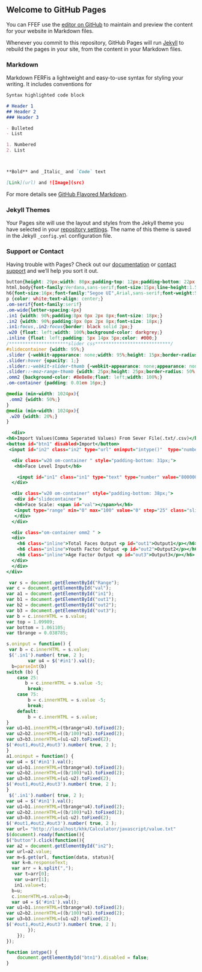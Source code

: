 

## Welcome to GitHub Pages

You can FFEF use the [editor on GitHub](https://github.com/omkarsnl/files/edit/master/index.md) to maintain and preview the content for your website in Markdown files.

Whenever you commit to this repository, GitHub Pages will run [Jekyll](https://jekyllrb.com/) to rebuild the pages in your site, from the content in your Markdown files.

### Markdown

Markdown FERFis a lightweight and easy-to-use syntax for styling your writing. It includes conventions for

```markdown
Syntax highlighted code block

# Header 1
## Header 2
### Header 3

- Bulleted
- List

1. Numbered
2. List



**Bold** and _Italic_ and `Code` text

[Link](url) and ![Image](src)
```

For more details see [GitHub Flavored Markdown](https://guides.github.com/features/mastering-markdown/).

### Jekyll Themes

Your Pages site will use the layout and styles from the Jekyll theme you have selected in your [repository settings](https://github.com/omkarsnl/files/settings). The name of this theme is saved in the Jekyll `_config.yml` configuration file.

### Support or Contact

Having trouble with Pages? Check out our [documentation](https://help.github.com/categories/github-pages-basics/) or [contact support](https://github.com/contact) and we’ll help you sort it out.

```css
button{height: 29px;width: 80px;padding-top: 12px;padding-bottom: 22px;}
html,body{font-family:Verdana,sans-serif;font-size:15px;line-height:1.5}html{overflow-x:hidden}
h6{font-size:16px;font-family:"Segoe UI",Arial,sans-serif;font-weight:500;margin:10px 0}
p {color: white;text-align: center;}
.om-serif{font-family:serif}
.om-wide{letter-spacing:4px}
.in1 {width: 90%;padding:8px 0px 2px 8px;font-size: 18px;}
.in2 {width: 90%;padding:8px 0px 2px 8px;font-size: 18px;}
.in1:focus,.in2:focus{border: black solid 2px;}
.w20 {float: left;width: 100%;background-color: darkgrey;}
.inline {float: left;padding: 5px 14px 5px;color: #000;}
/**********************slider css****************************/
#slidecontainer {width: 95%;}
.slider {-webkit-appearance: none;width: 95%;height: 15px;border-radius: 10px;background: red;outline: none;opacity: 0.7;-webkit-transition: .2s;transition: opacity .2s;margin-top: 8px;}
.slider:hover {opacity: 1;}
.slider::-webkit-slider-thumb {-webkit-appearance: none;appearance: none;width: 25px;height: 25px;border-radius: 50%;background: #fff;cursor: pointer;border: 1px solid #ccc;}
.slider::-moz-range-thumb {width: 25px;height: 25px;border-radius: 50%;background: #4CAF50;cursor: pointer;}
.omm2 {background-color: #8e8e8e;float: left;width: 100%;}
.om-container {padding: 0.01em 16px;}

@media (min-width: 1024px){
 .omm2 {width: 50%;}
}
@media (min-width: 1024px){
 .w20 {width: 20%;}
}

```
```htm
  <div>
<h6>Import Values(Comma Seperated Values) From Sever File(.txt/.csv)</h6>
<button id="btn1" disabled>Import</button>
 <input id="in2" class="in2" type="url" oninput="intype()"  type="number"  placeholder="Enter URL https:/http:">

  <div class="w20 om-container " style="padding-bottom: 31px;">
   <h6>Face Level Input</h6>

    <input id="in1" class="in1" type="text" type="number" value="800000.00" name="number">
  </div>

  <div class="w20 om-container" style="padding-bottom: 38px;">
   <div id="slidecontainer">
   <h6>Face Scale: <span id="val"></span>%</h6>
   <input type="range" min="0" max="100" value="0" step="25" class="slider" id="Range">
   </div>
  </div>

  <div class="om-container omm2 " >
  <div>
    <h6 class="inline">Total Faces Output <p id="out1">Output1</p></h6>
    <h6 class="inline">Youth Factor Output <p id="out2">Output2</p></h6>
    <h6 class="inline">Age Factor Output <p id="out3">Output3</p></h6>
  </div>
  </div>
</div>

```
```javascript
 var s = document.getElementById("Range");
var c = document.getElementById("val");
var a1 = document.getElementById("in1");
var b1 = document.getElementById("out1");
var b2 = document.getElementById("out2");
var b3 = document.getElementById("out3");
var b = c.innerHTML = s.value;
var top = 1.09989;
var bottom = 1.061105;
var tbrange = 0.038785;

s.oninput = function() {
 var b = c.innerHTML = s.value;
 $('.in1').number( true, 2 );
        var u4 = $('#in1').val();
  b=parseInt(b)     
switch (b) {
    case 25:
       b = c.innerHTML = s.value -5;
        break;
    case 75:
        b = c.innerHTML = s.value -5;
        break;
    default: 
        b = c.innerHTML = s.value;    
}
var u1=b1.innerHTML=(tbrange*u4).toFixed(2);
var u2=b2.innerHTML=((b/100)*u1).toFixed(2);
var u3=b3.innerHTML=(u1-u2).toFixed(2);
$('#out1,#out2,#out3').number( true, 2 );
}
a1.oninput = function() {
var u4 = $('#in1').val(); 
var u1=b1.innerHTML=(tbrange*u4).toFixed(2);
var u2=b2.innerHTML=((b/100)*u1).toFixed(2);
var u3=b3.innerHTML=(u1-u2).toFixed(2);
$('#out1,#out2,#out3').number( true, 2 );
}
 $('.in1').number( true, 2 );
var u4 = $('#in1').val();
var u1=b1.innerHTML=(tbrange*u4).toFixed(2);
var u2=b2.innerHTML=((b/100)*u1).toFixed(2);
var u3=b3.innerHTML=(u1-u2).toFixed(2);
$('#out1,#out2,#out3').number( true, 2 );
var url= "http://localhost/khk/Calculator/javascript/value.txt"
$(document).ready(function(){
$("button").click(function(){
var a2 = document.getElementById("in2");
var url=a2.value;
var m=$.get(url, function(data, status){
  var k=m.responseText;
  var arr = k.split(",");
   var t=arr[0];
   var u=arr[1];
   in1.value=t;
  b=u;
  c.innerHTML=s.value=b;
  var u4 = $('#in1').val();
var u1=b1.innerHTML=(tbrange*u4).toFixed(2);
var u2=b2.innerHTML=((b/100)*u1).toFixed(2);
var u3=b3.innerHTML=(u1-u2).toFixed(2);
$('#out1,#out2,#out3').number( true, 2 );
        });
    });
});

function intype() {
    document.getElementById("btn1").disabled = false;
}
```
